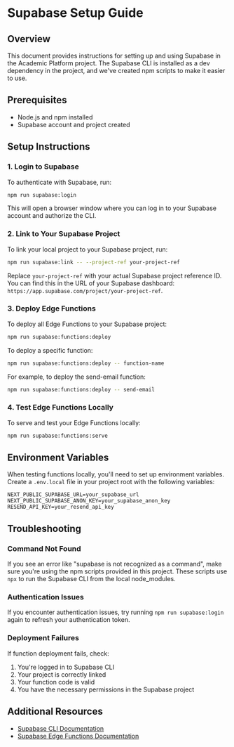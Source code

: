 # Supabase Setup Guide

## Overview

This document provides instructions for setting up and using Supabase in the Academic Platform project. The Supabase CLI is installed as a dev dependency in the project, and we've created npm scripts to make it easier to use.

## Prerequisites

- Node.js and npm installed
- Supabase account and project created

## Setup Instructions

### 1. Login to Supabase

To authenticate with Supabase, run:

```bash
npm run supabase:login
```

This will open a browser window where you can log in to your Supabase account and authorize the CLI.

### 2. Link to Your Supabase Project

To link your local project to your Supabase project, run:

```bash
npm run supabase:link -- --project-ref your-project-ref
```

Replace `your-project-ref` with your actual Supabase project reference ID. You can find this in the URL of your Supabase dashboard: `https://app.supabase.com/project/your-project-ref`.

### 3. Deploy Edge Functions

To deploy all Edge Functions to your Supabase project:

```bash
npm run supabase:functions:deploy
```

To deploy a specific function:

```bash
npm run supabase:functions:deploy -- function-name
```

For example, to deploy the send-email function:

```bash
npm run supabase:functions:deploy -- send-email
```

### 4. Test Edge Functions Locally

To serve and test your Edge Functions locally:

```bash
npm run supabase:functions:serve
```

## Environment Variables

When testing functions locally, you'll need to set up environment variables. Create a `.env.local` file in your project root with the following variables:

```
NEXT_PUBLIC_SUPABASE_URL=your_supabase_url
NEXT_PUBLIC_SUPABASE_ANON_KEY=your_supabase_anon_key
RESEND_API_KEY=your_resend_api_key
```

## Troubleshooting

### Command Not Found

If you see an error like "supabase is not recognized as a command", make sure you're using the npm scripts provided in this project. These scripts use `npx` to run the Supabase CLI from the local node_modules.

### Authentication Issues

If you encounter authentication issues, try running `npm run supabase:login` again to refresh your authentication token.

### Deployment Failures

If function deployment fails, check:

1. You're logged in to Supabase CLI
2. Your project is correctly linked
3. Your function code is valid
4. You have the necessary permissions in the Supabase project

## Additional Resources

- [Supabase CLI Documentation](https://supabase.com/docs/reference/cli)
- [Supabase Edge Functions Documentation](https://supabase.com/docs/guides/functions)